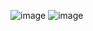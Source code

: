 ![image](https://user-images.githubusercontent.com/3764236/114827902-89c04a80-9dc9-11eb-8d9f-d51052907958.png)
![image](https://user-images.githubusercontent.com/3764236/114827951-98a6fd00-9dc9-11eb-96db-87e0c8adcc2d.png)
